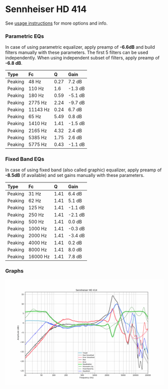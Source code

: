 # Sennheiser HD 414
See [usage instructions](https://github.com/jaakkopasanen/AutoEq#usage) for more options and info.

### Parametric EQs
In case of using parametric equalizer, apply preamp of **-6.6dB** and build filters manually
with these parameters. The first 5 filters can be used independently.
When using independent subset of filters, apply preamp of **-6.8 dB**.

| Type    | Fc       |    Q | Gain    |
|:--------|:---------|:-----|:--------|
| Peaking | 48 Hz    | 0.27 | 7.2 dB  |
| Peaking | 110 Hz   | 1.6  | -1.3 dB |
| Peaking | 180 Hz   | 0.59 | -5.1 dB |
| Peaking | 2775 Hz  | 2.24 | -9.7 dB |
| Peaking | 11143 Hz | 0.24 | 6.7 dB  |
| Peaking | 65 Hz    | 5.49 | 0.8 dB  |
| Peaking | 1410 Hz  | 1.41 | -1.5 dB |
| Peaking | 2165 Hz  | 4.32 | 2.4 dB  |
| Peaking | 5385 Hz  | 1.75 | 2.6 dB  |
| Peaking | 5775 Hz  | 0.43 | -1.1 dB |

### Fixed Band EQs
In case of using fixed band (also called graphic) equalizer, apply preamp of **-8.5dB**
(if available) and set gains manually with these parameters.

| Type    | Fc       |    Q | Gain    |
|:--------|:---------|:-----|:--------|
| Peaking | 31 Hz    | 1.41 | 6.4 dB  |
| Peaking | 62 Hz    | 1.41 | 5.1 dB  |
| Peaking | 125 Hz   | 1.41 | -1.1 dB |
| Peaking | 250 Hz   | 1.41 | -2.1 dB |
| Peaking | 500 Hz   | 1.41 | 0.0 dB  |
| Peaking | 1000 Hz  | 1.41 | -0.3 dB |
| Peaking | 2000 Hz  | 1.41 | -3.4 dB |
| Peaking | 4000 Hz  | 1.41 | 0.2 dB  |
| Peaking | 8000 Hz  | 1.41 | 8.0 dB  |
| Peaking | 16000 Hz | 1.41 | 7.8 dB  |

### Graphs
![](./Sennheiser%20HD%20414.png)